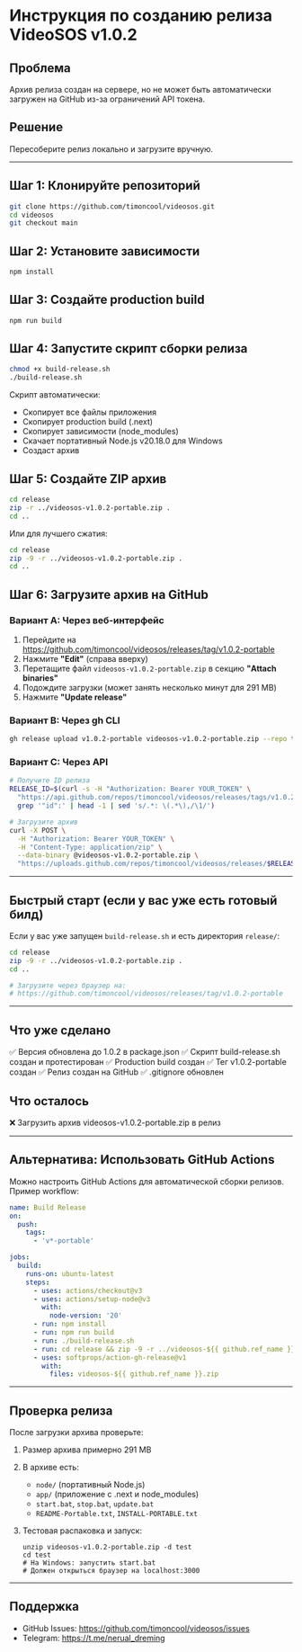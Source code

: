 # Инструкция по созданию релиза VideoSOS v1.0.2

## Проблема
Архив релиза создан на сервере, но не может быть автоматически загружен на GitHub из-за ограничений API токена.

## Решение
Пересоберите релиз локально и загрузите вручную.

---

## Шаг 1: Клонируйте репозиторий

```bash
git clone https://github.com/timoncool/videosos.git
cd videosos
git checkout main
```

## Шаг 2: Установите зависимости

```bash
npm install
```

## Шаг 3: Создайте production build

```bash
npm run build
```

## Шаг 4: Запустите скрипт сборки релиза

```bash
chmod +x build-release.sh
./build-release.sh
```

Скрипт автоматически:
- Скопирует все файлы приложения
- Скопирует production build (.next)
- Скопирует зависимости (node_modules)
- Скачает портативный Node.js v20.18.0 для Windows
- Создаст архив

## Шаг 5: Создайте ZIP архив

```bash
cd release
zip -r ../videosos-v1.0.2-portable.zip .
cd ..
```

Или для лучшего сжатия:

```bash
cd release
zip -9 -r ../videosos-v1.0.2-portable.zip .
cd ..
```

## Шаг 6: Загрузите архив на GitHub

### Вариант A: Через веб-интерфейс

1. Перейдите на https://github.com/timoncool/videosos/releases/tag/v1.0.2-portable
2. Нажмите **"Edit"** (справа вверху)
3. Перетащите файл `videosos-v1.0.2-portable.zip` в секцию **"Attach binaries"**
4. Подождите загрузки (может занять несколько минут для 291 MB)
5. Нажмите **"Update release"**

### Вариант B: Через gh CLI

```bash
gh release upload v1.0.2-portable videosos-v1.0.2-portable.zip --repo timoncool/videosos
```

### Вариант C: Через API

```bash
# Получите ID релиза
RELEASE_ID=$(curl -s -H "Authorization: Bearer YOUR_TOKEN" \
  "https://api.github.com/repos/timoncool/videosos/releases/tags/v1.0.2-portable" | \
  grep '"id":' | head -1 | sed 's/.*: \(.*\),/\1/')

# Загрузите архив
curl -X POST \
  -H "Authorization: Bearer YOUR_TOKEN" \
  -H "Content-Type: application/zip" \
  --data-binary @videosos-v1.0.2-portable.zip \
  "https://uploads.github.com/repos/timoncool/videosos/releases/$RELEASE_ID/assets?name=videosos-v1.0.2-portable.zip"
```

---

## Быстрый старт (если у вас уже есть готовый билд)

Если у вас уже запущен `build-release.sh` и есть директория `release/`:

```bash
cd release
zip -9 -r ../videosos-v1.0.2-portable.zip .
cd ..

# Загрузите через браузер на:
# https://github.com/timoncool/videosos/releases/tag/v1.0.2-portable
```

---

## Что уже сделано

✅ Версия обновлена до 1.0.2 в package.json
✅ Скрипт build-release.sh создан и протестирован
✅ Production build создан
✅ Тег v1.0.2-portable создан
✅ Релиз создан на GitHub
✅ .gitignore обновлен

## Что осталось

❌ Загрузить архив videosos-v1.0.2-portable.zip в релиз

---

## Альтернатива: Использовать GitHub Actions

Можно настроить GitHub Actions для автоматической сборки релизов. Пример workflow:

```yaml
name: Build Release
on:
  push:
    tags:
      - 'v*-portable'

jobs:
  build:
    runs-on: ubuntu-latest
    steps:
      - uses: actions/checkout@v3
      - uses: actions/setup-node@v3
        with:
          node-version: '20'
      - run: npm install
      - run: npm run build
      - run: ./build-release.sh
      - run: cd release && zip -9 -r ../videosos-${{ github.ref_name }}.zip .
      - uses: softprops/action-gh-release@v1
        with:
          files: videosos-${{ github.ref_name }}.zip
```

---

## Проверка релиза

После загрузки архива проверьте:

1. Размер архива примерно 291 MB
2. В архиве есть:
   - `node/` (портативный Node.js)
   - `app/` (приложение с .next и node_modules)
   - `start.bat`, `stop.bat`, `update.bat`
   - `README-Portable.txt`, `INSTALL-PORTABLE.txt`

3. Тестовая распаковка и запуск:
   ```
   unzip videosos-v1.0.2-portable.zip -d test
   cd test
   # На Windows: запустить start.bat
   # Должен открыться браузер на localhost:3000
   ```

---

## Поддержка

- GitHub Issues: https://github.com/timoncool/videosos/issues
- Telegram: https://t.me/nerual_dreming
